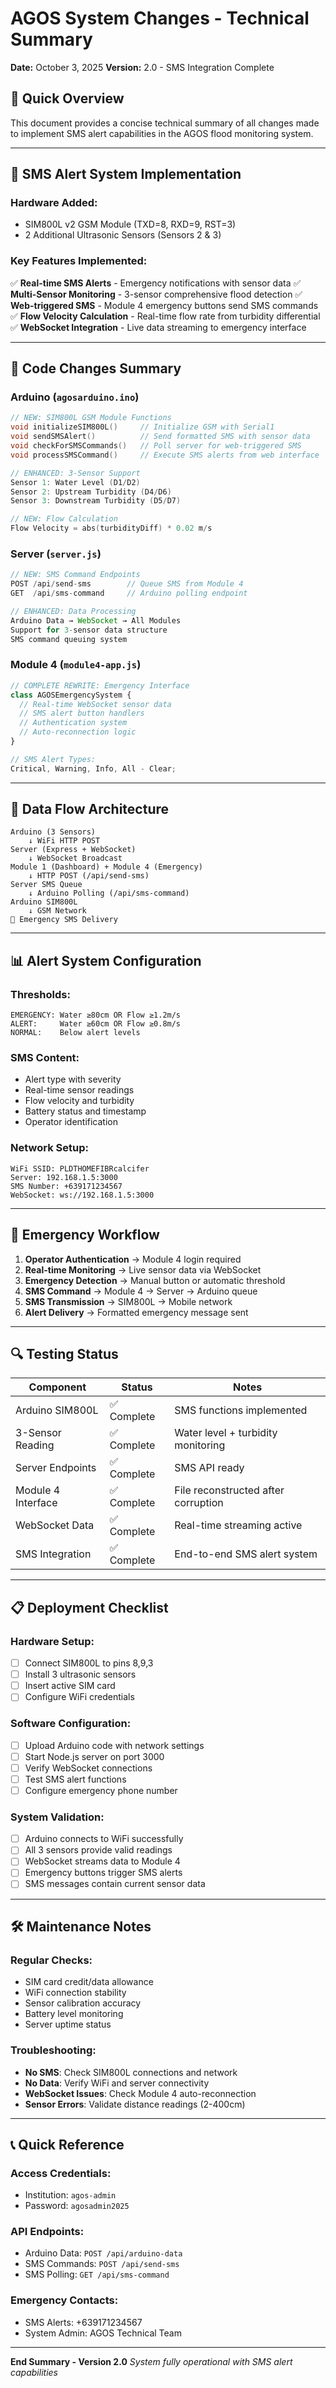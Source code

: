 # AGOS System Changes - Technical Summary

**Date:** October 3, 2025
**Version:** 2.0 - SMS Integration Complete

## 🎯 Quick Overview

This document provides a concise technical summary of all changes made to implement SMS alert capabilities in the AGOS flood monitoring system.

---

## 📱 SMS Alert System Implementation

### **Hardware Added:**

- SIM800L v2 GSM Module (TXD=8, RXD=9, RST=3)
- 2 Additional Ultrasonic Sensors (Sensors 2 & 3)

### **Key Features Implemented:**

✅ **Real-time SMS Alerts** - Emergency notifications with sensor data
✅ **Multi-Sensor Monitoring** - 3-sensor comprehensive flood detection
✅ **Web-triggered SMS** - Module 4 emergency buttons send SMS commands
✅ **Flow Velocity Calculation** - Real-time flow rate from turbidity differential
✅ **WebSocket Integration** - Live data streaming to emergency interface

---

## 🔧 Code Changes Summary

### **Arduino (`agosarduino.ino`)**

```cpp
// NEW: SIM800L GSM Module Functions
void initializeSIM800L()     // Initialize GSM with Serial1
void sendSMSAlert()          // Send formatted SMS with sensor data
void checkForSMSCommands()   // Poll server for web-triggered SMS
void processSMSCommand()     // Execute SMS alerts from web interface

// ENHANCED: 3-Sensor Support
Sensor 1: Water Level (D1/D2)
Sensor 2: Upstream Turbidity (D4/D6)
Sensor 3: Downstream Turbidity (D5/D7)

// NEW: Flow Calculation
Flow Velocity = abs(turbidityDiff) * 0.02 m/s
```

### **Server (`server.js`)**

```javascript
// NEW: SMS Command Endpoints
POST /api/send-sms        // Queue SMS from Module 4
GET  /api/sms-command     // Arduino polling endpoint

// ENHANCED: Data Processing
Arduino Data → WebSocket → All Modules
Support for 3-sensor data structure
SMS command queuing system
```

### **Module 4 (`module4-app.js`)**

```javascript
// COMPLETE REWRITE: Emergency Interface
class AGOSEmergencySystem {
  // Real-time WebSocket sensor data
  // SMS alert button handlers
  // Authentication system
  // Auto-reconnection logic
}

// SMS Alert Types:
Critical, Warning, Info, All - Clear;
```

---

## 🌊 Data Flow Architecture

```
Arduino (3 Sensors)
    ↓ WiFi HTTP POST
Server (Express + WebSocket)
    ↓ WebSocket Broadcast
Module 1 (Dashboard) + Module 4 (Emergency)
    ↓ HTTP POST (/api/send-sms)
Server SMS Queue
    ↓ Arduino Polling (/api/sms-command)
Arduino SIM800L
    ↓ GSM Network
📱 Emergency SMS Delivery
```

---

## 📊 Alert System Configuration

### **Thresholds:**

```
EMERGENCY: Water ≥80cm OR Flow ≥1.2m/s
ALERT:     Water ≥60cm OR Flow ≥0.8m/s
NORMAL:    Below alert levels
```

### **SMS Content:**

- Alert type with severity
- Real-time sensor readings
- Flow velocity and turbidity
- Battery status and timestamp
- Operator identification

### **Network Setup:**

```
WiFi SSID: PLDTHOMEFIBRcalcifer
Server: 192.168.1.5:3000
SMS Number: +639171234567
WebSocket: ws://192.168.1.5:3000
```

---

## 🚨 Emergency Workflow

1. **Operator Authentication** → Module 4 login required
2. **Real-time Monitoring** → Live sensor data via WebSocket
3. **Emergency Detection** → Manual button or automatic threshold
4. **SMS Command** → Module 4 → Server → Arduino queue
5. **SMS Transmission** → SIM800L → Mobile network
6. **Alert Delivery** → Formatted emergency message sent

---

## 🔍 Testing Status

| Component          | Status      | Notes                               |
| ------------------ | ----------- | ----------------------------------- |
| Arduino SIM800L    | ✅ Complete | SMS functions implemented           |
| 3-Sensor Reading   | ✅ Complete | Water level + turbidity monitoring  |
| Server Endpoints   | ✅ Complete | SMS API ready                       |
| Module 4 Interface | ✅ Complete | File reconstructed after corruption |
| WebSocket Data     | ✅ Complete | Real-time streaming active          |
| SMS Integration    | ✅ Complete | End-to-end SMS alert system         |

---

## 📋 Deployment Checklist

### **Hardware Setup:**

- [ ] Connect SIM800L to pins 8,9,3
- [ ] Install 3 ultrasonic sensors
- [ ] Insert active SIM card
- [ ] Configure WiFi credentials

### **Software Configuration:**

- [ ] Upload Arduino code with network settings
- [ ] Start Node.js server on port 3000
- [ ] Verify WebSocket connections
- [ ] Test SMS alert functions
- [ ] Configure emergency phone number

### **System Validation:**

- [ ] Arduino connects to WiFi successfully
- [ ] All 3 sensors provide valid readings
- [ ] WebSocket streams data to Module 4
- [ ] Emergency buttons trigger SMS alerts
- [ ] SMS messages contain current sensor data

---

## 🛠️ Maintenance Notes

### **Regular Checks:**

- SIM card credit/data allowance
- WiFi connection stability
- Sensor calibration accuracy
- Battery level monitoring
- Server uptime status

### **Troubleshooting:**

- **No SMS**: Check SIM800L connections and network
- **No Data**: Verify WiFi and server connectivity
- **WebSocket Issues**: Check Module 4 auto-reconnection
- **Sensor Errors**: Validate distance readings (2-400cm)

---

## 📞 Quick Reference

### **Access Credentials:**

- Institution: `agos-admin`
- Password: `agosadmin2025`

### **API Endpoints:**

- Arduino Data: `POST /api/arduino-data`
- SMS Commands: `POST /api/send-sms`
- SMS Polling: `GET /api/sms-command`

### **Emergency Contacts:**

- SMS Alerts: +639171234567
- System Admin: AGOS Technical Team

---

**End Summary - Version 2.0**
_System fully operational with SMS alert capabilities_
